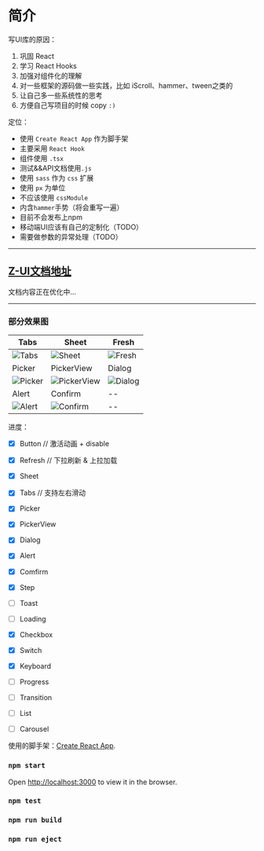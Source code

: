 # 简介

写UI库的原因：
1. 巩固 React
2. 学习 React Hooks
3. 加强对组件化的理解
4. 对一些框架的源码做一些实践，比如 iScroll、hammer、tween之类的
5. 让自己多一些系统性的思考
6. 方便自己写项目的时候 copy `:)`


定位：
* 使用 `Create React App` 作为脚手架
* 主要采用 `React Hook`
* 组件使用 `.tsx`
* 测试&&API文档使用`.js` 
* 使用 `sass` 作为 `css` 扩展
* 使用 `px` 为单位
* 不应该使用 `cssModule`
* 内含`hammer`手势（将会重写一遍）
* 目前不会发布上npm
* 移动端UI应该有自己的定制化（TODO）
* 需要做参数的异常处理（TODO）

***

## [Z-UI文档地址](https://zhongmeizhi.github.io/z-ui/)

文档内容正在优化中...

***

### 部分效果图

|Tabs|Sheet|Fresh|
|--|--|--|
|![Tabs](https://zhongmeizhi.github.io/static/z-ui/Tabs.gif)|![Sheet](https://zhongmeizhi.github.io/static/z-ui/Sheet.gif)|![Fresh](https://zhongmeizhi.github.io/static/z-ui/Fresh.gif)|
|Picker|PickerView|Dialog|
|![Picker](https://zhongmeizhi.github.io/static/z-ui/Picker.gif)|![PickerView](https://zhongmeizhi.github.io/static/z-ui/PickerView.gif)|![Dialog](https://zhongmeizhi.github.io/static/z-ui/Dialog.gif)|
|Alert|Confirm|--|
|![Alert](https://zhongmeizhi.github.io/static/z-ui/Alert.gif)|![Confirm](https://zhongmeizhi.github.io/static/z-ui/Confirm.gif)|--|

进度：
* [x] Button // 激活动画 + disable
* [x] Refresh // 下拉刷新 & 上拉加载
* [x] Sheet 
* [x] Tabs // 支持左右滑动
* [x] Picker
* [x] PickerView
* [x] Dialog
* [x] Alert
* [x] Comfirm
* [x] Step
* [ ] Toast
* [ ] Loading
* [x] Checkbox
* [x] Switch
* [x] Keyboard
* [ ] Progress
* [ ] Transition
* [ ] List
* [ ] Carousel


使用的脚手架：[Create React App](https://github.com/facebook/create-react-app).

### `npm start`

Open [http://localhost:3000](http://localhost:3000) to view it in the browser.

### `npm test`

### `npm run build`

### `npm run eject`

